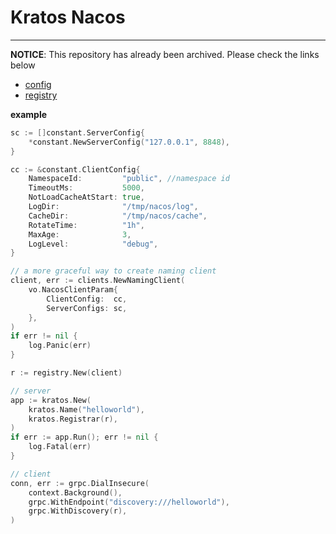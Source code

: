 # Kratos Nacos

---

**NOTICE**: This repository has already been archived. Please check the links below

* [config](https://github.com/go-kratos/kratos/tree/main/contrib/config/nacos)
* [registry](https://github.com/go-kratos/kratos/tree/main/contrib/registry/nacos)

**example**
```go
sc := []constant.ServerConfig{
	*constant.NewServerConfig("127.0.0.1", 8848),
}

cc := &constant.ClientConfig{
	NamespaceId:         "public", //namespace id
	TimeoutMs:           5000,
	NotLoadCacheAtStart: true,
	LogDir:              "/tmp/nacos/log",
	CacheDir:            "/tmp/nacos/cache",
	RotateTime:          "1h",
	MaxAge:              3,
	LogLevel:            "debug",
}

// a more graceful way to create naming client
client, err := clients.NewNamingClient(
	vo.NacosClientParam{
		ClientConfig:  cc,
		ServerConfigs: sc,
	},
)
if err != nil {
	log.Panic(err)
}

r := registry.New(client)

// server
app := kratos.New(
	kratos.Name("helloworld"),
	kratos.Registrar(r),
)
if err := app.Run(); err != nil {
	log.Fatal(err)
}

// client
conn, err := grpc.DialInsecure(
	context.Background(),
	grpc.WithEndpoint("discovery:///helloworld"),
	grpc.WithDiscovery(r),
)
```
